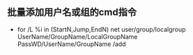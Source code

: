 ## 批量添加用户名或组的cmd指令
- for /L %i in (StartN,Jump,EndN) net user/group/localgroup UserName/GroupName/LocalGroupName PassWD/UserName/GroupName /add

